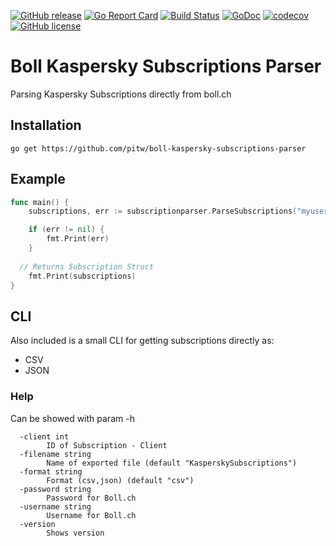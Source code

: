 [![GitHub release](https://img.shields.io/github/tag/pitw/boll-kaspersky-subscriptions-parser.svg?label=latest&colorB=orange)](https://github.com/pitw/boll-kaspersky-subscriptions-parser/releases/latest)
[![Go Report Card](https://goreportcard.com/badge/github.com/pitw/boll-kaspersky-subscriptions-parser)](https://goreportcard.com/report/github.com/pitw/boll-kaspersky-subscriptions-parser)
[![Build Status](https://travis-ci.org/pitwch/go-wrapper-proffix-restapi.svg?branch=master)](https://travis-ci.org/pitw/boll-kaspersky-subscriptions-parser)
[![GoDoc](https://godoc.org/github.com/pitw/boll-kaspersky-subscriptions-parser?status.svg)](https://godoc.org/github.com/pitw/boll-kaspersky-subscriptions-parser)
[![codecov](https://codecov.io/gh/pitw/boll-kaspersky-subscriptions-parser/branch/master/graph/badge.svg)](https://codecov.io/gh/pitw/boll-kaspersky-subscriptions-parser)
[![GitHub license](https://img.shields.io/github/license/pitw/boll-kaspersky-subscriptions-parser.svg)](https://github.com/pitw/boll-kaspersky-subscriptions-parser/blob/master/LICENSE)

# Boll Kaspersky Subscriptions Parser

Parsing Kaspersky Subscriptions directly from boll.ch


## Installation

```
go get https://github.com/pitw/boll-kaspersky-subscriptions-parser
```

## Example

```go
func main() {
	subscriptions, err := subscriptionparser.ParseSubscriptions("myuser", "mypsupersecretpassword")

	if (err != nil) {
		fmt.Print(err)
	}
  
  // Returns Subscription Struct
	fmt.Print(subscriptions)
}
```


## CLI

Also included is a small CLI for getting subscriptions
directly as:

- CSV
- JSON


### Help

Can be showed with param -h

```
  -client int
        ID of Subscription - Client
  -filename string
        Name of exported file (default "KasperskySubscriptions")
  -format string
        Format (csv,json) (default "csv")
  -password string
        Password for Boll.ch
  -username string
        Username for Boll.ch
  -version
        Shows version    
```
       